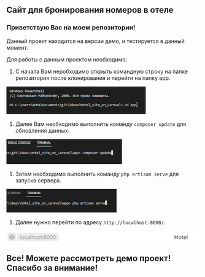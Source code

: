 ## Сайт для бронирования номеров в отеле

### Приветствую Вас на моем репозитории!

Данный проект находится на версии демо, и тестируется в данный момент.

Для работы с данным проектом необходимо:

1. С начала Вам неробходимо открыть командную строку на папке репозитория после клонирования и перейти на папку app.

![](app/doc/images/1-image.PNG)

1. Далее Вам необходимо выполнить команду `composer update` для обновления данных.

![](app/doc/images/2-image.PNG)

1. Затем необходимо выполнить команду `php artisan serve` для запуска сервера.

![](app/doc/images/3-image.PNG)

1. Далее нужно перейти по адресу `http://localhost:8000/`.

![](app/doc/images/4-image.PNG)

## Все! Можете рассмотреть демо проект! Спасибо за внимание!
